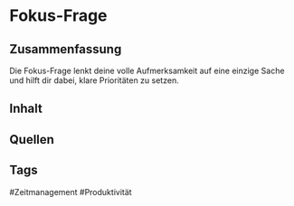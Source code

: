 # Fokus-Frage
## Zusammenfassung
Die Fokus-Frage lenkt deine volle Aufmerksamkeit auf eine einzige Sache und hilft dir dabei, klare Prioritäten zu setzen.

## Inhalt


## Quellen


## Tags
#Zeitmanagement 
#Produktivität 
